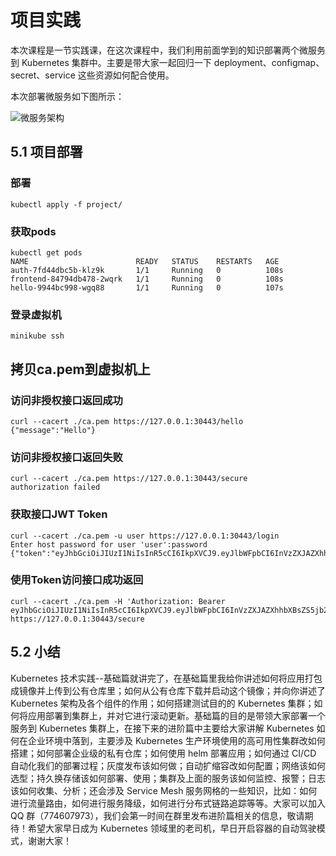 # 项目实践

本次课程是一节实践课，在这次课程中，我们利用前面学到的知识部署两个微服务到 Kubernetes 集群中。主要是带大家一起回归一下 deployment、configmap、secret、service 这些资源如何配合使用。

本次部署微服务如下图所示：

![微服务架构](https://github.com/findsec-cn/k100/raw/master/docs/micoservice.jpg)

## 5.1 项目部署

### 部署

    kubectl apply -f project/

### 获取pods

    kubectl get pods
    NAME                        READY   STATUS    RESTARTS   AGE
    auth-7fd44dbc5b-klz9k       1/1     Running   0          108s
    frontend-84794db478-2wqrk   1/1     Running   0          108s
    hello-9944bc998-wgq88       1/1     Running   0          107s

### 登录虚拟机

    minikube ssh

## 拷贝ca.pem到虚拟机上

### 访问非授权接口返回成功

    curl --cacert ./ca.pem https://127.0.0.1:30443/hello
    {"message":"Hello"}

### 访问非授权接口返回失败

    curl --cacert ./ca.pem https://127.0.0.1:30443/secure
    authorization failed

### 获取接口JWT Token

    curl --cacert ./ca.pem -u user https://127.0.0.1:30443/login
    Enter host password for user 'user':password
    {"token":"eyJhbGciOiJIUzI1NiIsInR5cCI6IkpXVCJ9.eyJlbWFpbCI6InVzZXJAZXhhbXBsZS5jb20iLCJleHAiOjE1NDcyNzg4NjcsImlhdCI6MTU0NzAxOTY2NywiaXNzIjoiYXV0aC5zZXJ2aWNlIiwic3ViIjoidXNlciJ9.bT3flMe_VywoFkGCFt08Tw0fxytKZblj8lBHNVLYC6U"}

### 使用Token访问接口成功返回

    curl --cacert ./ca.pem -H 'Authorization: Bearer eyJhbGciOiJIUzI1NiIsInR5cCI6IkpXVCJ9.eyJlbWFpbCI6InVzZXJAZXhhbXBsZS5jb20iLCJleHAiOjE1NDcyNzg4NjcsImlhdCI6MTU0NzAxOTY2NywiaXNzIjoiYXV0aC5zZXJ2aWNlIiwic3ViIjoidXNlciJ9.bT3flMe_VywoFkGCFt08Tw0fxytKZblj8lBHNVLYC6U' https://127.0.0.1:30443/secure

## 5.2 小结

Kubernetes 技术实践--基础篇就讲完了，在基础篇里我给你讲述如何将应用打包成镜像并上传到公有仓库里；如何从公有仓库下载并启动这个镜像；并向你讲述了 Kubernetes 架构及各个组件的作用；如何搭建测试目的的 Kubernetes 集群；如何将应用部署到集群上，并对它进行滚动更新。基础篇的目的是带领大家部署一个服务到 Kubernetes 集群上，在接下来的进阶篇中主要给大家讲解 Kubernetes 如何在企业环境中落到，主要涉及 Kubernetes 生产环境使用的高可用性集群改如何搭建；如何部署企业级的私有仓库；如何使用 helm 部署应用；如何通过 CI/CD 自动化我们的部署过程；灰度发布该如何做；自动扩缩容改如何配置；网络该如何选型；持久换存储该如何部署、使用；集群及上面的服务该如何监控、报警；日志该如何收集、分析；还会涉及 Service Mesh 服务网格的一些知识，比如：如何进行流量路由，如何进行服务降级，如何进行分布式链路追踪等等。大家可以加入QQ 群（774607973），我们会第一时间在群里发布进阶篇相关的信息，敬请期待！希望大家早日成为 Kubernetes 领域里的老司机，早日开启容器的自动驾驶模式，谢谢大家！
